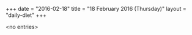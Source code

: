 +++
date = "2016-02-18"
title = "18 February 2016 (Thursday)"
layout = "daily-diet"
+++


\<no entries\>


